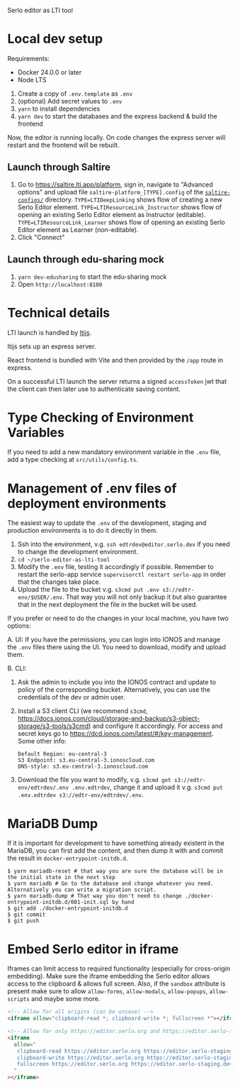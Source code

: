 Serlo editor as LTI tool

# Local dev setup

Requirements:

- Docker 24.0.0 or later
- Node LTS

1. Create a copy of `.env.template` as `.env`
2. (optional) Add secret values to `.env`
3. `yarn` to install dependencies
4. `yarn dev` to start the databases and the express backend & build the
   frontend

Now, the editor is running locally. On code changes the express server will
restart and the frontend will be rebuilt.

## Launch through Saltire

1. Go to https://saltire.lti.app/platform, sign in, navigate to "Advanced
   options" and upload file `saltire-platform_[TYPE].config` of the
   [`saltire-configs/`](./saltire-configs) directory. `TYPE=LTIDeepLinking`
   shows flow of creating a new Serlo Editor element.
   `TYPE=LTIResourceLink_Instructor` shows flow of opening an existing Serlo
   Editor element as Instructor (editable). `TYPE=LTIResourceLink_Learner` shows
   flow of opening an existing Serlo Editor element as Learner (non-editable).
2. Click "Connect"

## Launch through edu-sharing mock

1. `yarn dev-edusharing` to start the edu-sharing mock
2. Open `http://localhost:8100`

# Technical details

LTI launch is handled by [ltijs](https://github.com/Cvmcosta/ltijs/).

ltijs sets up an express server.

React frontend is bundled with Vite and then provided by the `/app` route in
express.

On a successful LTI launch the server returns a signed `accessToken` jwt that
the client can then later use to authenticate saving content.

# Type Checking of Environment Variables

If you need to add a new mandatory environment variable in the `.env` file, add
a type checking at `src/utils/config.ts`.

# Management of .env files of deployment environments

The easiest way to update the `.env` of the development, staging and production
environments is to do it directly in them.

1. Ssh into the environment, v.g. `ssh edtrdev@editor.serlo.dev` if you need to
   change the development environment.
2. `cd ~/serlo-editor-as-lti-tool`
3. Modify the `.env` file, testing it accordingly if possible. Remember to
   restart the serlo-app service `supervisorctl restart serlo-app` in order that
   the changes take place.
4. Upload the file to the bucket v.g. `s3cmd put .env s3://edtr-env/$USER/.env`.
   That way you will not only backup it but also guarantee that in the next
   deployment the file in the bucket will be used.

If you prefer or need to do the changes in your local machine, you have two
options:

A. UI: If you have the permissions, you can login into IONOS and manage the
`.env` files there using the UI. You need to download, modify and upload them.

B. CLI:

1. Ask the admin to include you into the IONOS contract and update to policy of
   the corresponding bucket. Alternatively, you can use the credentials of the
   dev or admin user.
2. Install a S3 client CLI (we recommend `s3cmd`,
   https://docs.ionos.com/cloud/storage-and-backup/s3-object-storage/s3-tools/s3cmd)
   and configure it accordingly. For access and secret keys go to
   https://dcd.ionos.com/latest/#/key-management. Some other info:

   ```
   Default Region: eu-central-3
   S3 Endpoint: s3.eu-central-3.ionoscloud.com
   DNS-style: s3.eu-central-3.ionoscloud.com
   ```

3. Download the file you want to modify, v.g.
   `s3cmd get s3://edtr-env/edtrdev/.env .env.edtrdev`, change it and upload it
   v.g. `s3cmd put .env.edtrdev s3://edtr-env/edtrdev/.env`.

# MariaDB Dump

If it is important for development to have something already existent in the
MariaDB, you can first add the content, and then dump it with and commit the
result in `docker-entrypoint-initdb.d`.

```console
$ yarn mariadb-reset # that way you are sure the database will be in the initial state in the next step
$ yarn mariadb # Go to the database and change whatever you need. Alternatively you can write a migration script.
$ yarn mariadb-dump # That way you don't need to change ./docker-entrypoint-initdb.d/001-init.sql by hand
$ git add ./docker-entrypoint-initdb.d
$ git commit
$ git push
```

# Embed Serlo editor in iframe

Iframes can limit access to required functionality (especially for cross-origin
embedding). Make sure the iframe embedding the Serlo editor allows access to the
clipboard & allows full screen. Also, if the `sandbox` attribute is present make
sure to allow `allow-forms`, `allow-modals`, `allow-popups`, `allow-scripts` and
maybe some more.

```html
<!-- Allow for all origins (can be unsave) -->
<iframe allow="clipboard-read *; clipboard-write *; fullscreen *"></iframe>

<!-- Allow for only https://editor.serlo.org and https://editor.serlo-staging.dev -->
<iframe
  allow="
   clipboard-read https://editor.serlo.org https://editor.serlo-staging.dev;
   clipboard-write https://editor.serlo.org https://editor.serlo-staging.dev;
   fullscreen https://editor.serlo.org https://editor.serlo-staging.dev
  "
></iframe>
```
